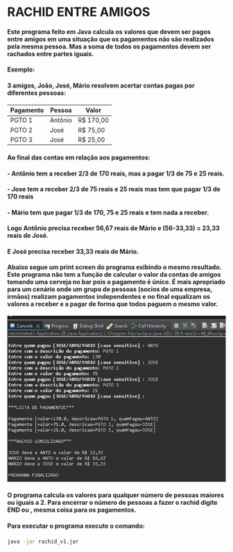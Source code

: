 # RACHID ENTRE AMIGOS

#### Este programa feito em Java calcula os valores que devem ser pagos entre amigos em uma situação que os pagamentos não são realizados pela mesma pessoa. Mas a soma de todos os pagamentos devem ser rachados entre partes iguais.

#### Exemplo:

#### 3 amigos, João, José, Mário resolvem acertar contas pagas por diferentes pessoas:

| Pagamento | Pessoa  | Valor     |
| --------- | ------- | --------- |
| PGTO 1    | Antônio | R$ 170,00 |
| PGTO 2    | José    | R$ 75,00  |
| PGTO 3    | José    | R$ 25,00  |

#### Ao final das contas em relação aos pagamentos:

#### - Antônio tem a receber 2/3 de 170 reais, mas a pagar 1/3 de 75 e 25 reais.

#### - Jose tem a receber 2/3 de 75 reais e 25 reais mas tem que pagar 1/3 de 170 reais

#### - Mário tem que pagar 1/3 de 170, 75 e 25 reais e tem nada a receber.

#### Logo Antônio precisa receber 56,67 reais de Mário e (56-33,33) = 23,33 reais de José.

#### E José precisa receber 33,33 reais de Mário.

#### Abaixo segue um print screen do programa exibindo o mesmo resultado. Este programa não tem a função de calcular o valor da contas de amigos tomando uma cerveja no bar pois o pagamento é único. É mais apropriado para um cenário onde um grupo de pessoas (socios de uma empresa, irmãos) realizam pagamentos independentes e no final equalizam os valores a receber e a pagar de forma que todos paguem o mesmo valor.

![print screen](https://github.com/rgiovann/image-repo/blob/main/PRINT_SCREEN.jpg)

#### O programa calcula os valores para qualquer número de pessoas maiores ou iguais a 2. Para encerrar o número de pessoas a fazer o rachid digite END ou <ENTER>, mesma coisa para os pagamentos.

#### Para executar o programa execute o comando:
```sh
java -jar rachid_v1.jar
```
